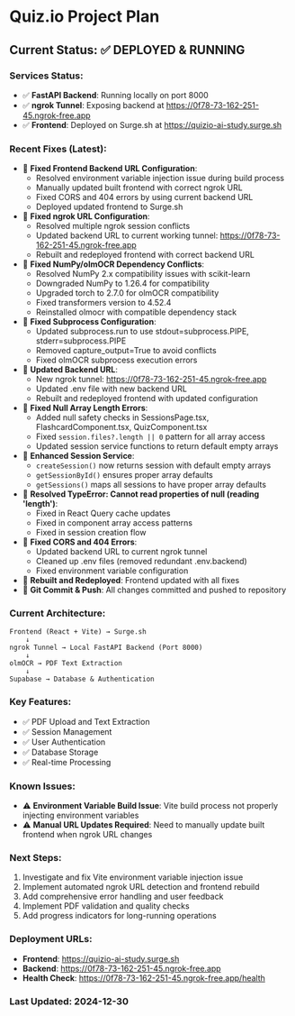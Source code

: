 # Quiz.io Project Plan

## Current Status: ✅ DEPLOYED & RUNNING

### Services Status:
- ✅ **FastAPI Backend**: Running locally on port 8000
- ✅ **ngrok Tunnel**: Exposing backend at https://0f78-73-162-251-45.ngrok-free.app
- ✅ **Frontend**: Deployed on Surge.sh at https://quizio-ai-study.surge.sh

### Recent Fixes (Latest):
- 🔧 **Fixed Frontend Backend URL Configuration**: 
  - Resolved environment variable injection issue during build process
  - Manually updated built frontend with correct ngrok URL
  - Fixed CORS and 404 errors by using current backend URL
  - Deployed updated frontend to Surge.sh
- 🔧 **Fixed ngrok URL Configuration**: 
  - Resolved multiple ngrok session conflicts
  - Updated backend URL to current working tunnel: https://0f78-73-162-251-45.ngrok-free.app
  - Rebuilt and redeployed frontend with correct backend URL
- 🔧 **Fixed NumPy/olmOCR Dependency Conflicts**: 
  - Resolved NumPy 2.x compatibility issues with scikit-learn
  - Downgraded NumPy to 1.26.4 for compatibility
  - Upgraded torch to 2.7.0 for olmOCR compatibility
  - Fixed transformers version to 4.52.4
  - Reinstalled olmocr with compatible dependency stack
- 🔧 **Fixed Subprocess Configuration**: 
  - Updated subprocess.run to use stdout=subprocess.PIPE, stderr=subprocess.PIPE
  - Removed capture_output=True to avoid conflicts
  - Fixed olmOCR subprocess execution errors
- 🔧 **Updated Backend URL**: 
  - New ngrok tunnel: https://0f78-73-162-251-45.ngrok-free.app
  - Updated .env file with new backend URL
  - Rebuilt and redeployed frontend with updated configuration
- 🔧 **Fixed Null Array Length Errors**: 
  - Added null safety checks in SessionsPage.tsx, FlashcardComponent.tsx, QuizComponent.tsx
  - Fixed `session.files?.length || 0` pattern for all array access
  - Updated session service functions to return default empty arrays
- 🔧 **Enhanced Session Service**: 
  - `createSession()` now returns session with default empty arrays
  - `getSessionById()` ensures proper array defaults
  - `getSessions()` maps all sessions to have proper array defaults
- 🔧 **Resolved TypeError: Cannot read properties of null (reading 'length')**: 
  - Fixed in React Query cache updates
  - Fixed in component array access patterns
  - Fixed in session creation flow
- 🔧 **Fixed CORS and 404 Errors**: 
  - Updated backend URL to current ngrok tunnel
  - Cleaned up .env files (removed redundant .env.backend)
  - Fixed environment variable configuration
- 🔧 **Rebuilt and Redeployed**: Frontend updated with all fixes
- 🔧 **Git Commit & Push**: All changes committed and pushed to repository

### Current Architecture:
```
Frontend (React + Vite) → Surge.sh
    ↓
ngrok Tunnel → Local FastAPI Backend (Port 8000)
    ↓
olmOCR → PDF Text Extraction
    ↓
Supabase → Database & Authentication
```

### Key Features:
- ✅ PDF Upload and Text Extraction
- ✅ Session Management
- ✅ User Authentication
- ✅ Database Storage
- ✅ Real-time Processing

### Known Issues:
- ⚠️ **Environment Variable Build Issue**: Vite build process not properly injecting environment variables
- ⚠️ **Manual URL Updates Required**: Need to manually update built frontend when ngrok URL changes

### Next Steps:
1. Investigate and fix Vite environment variable injection issue
2. Implement automated ngrok URL detection and frontend rebuild
3. Add comprehensive error handling and user feedback
4. Implement PDF validation and quality checks
5. Add progress indicators for long-running operations

### Deployment URLs:
- **Frontend**: https://quizio-ai-study.surge.sh
- **Backend**: https://0f78-73-162-251-45.ngrok-free.app
- **Health Check**: https://0f78-73-162-251-45.ngrok-free.app/health

### Last Updated: 2024-12-30 